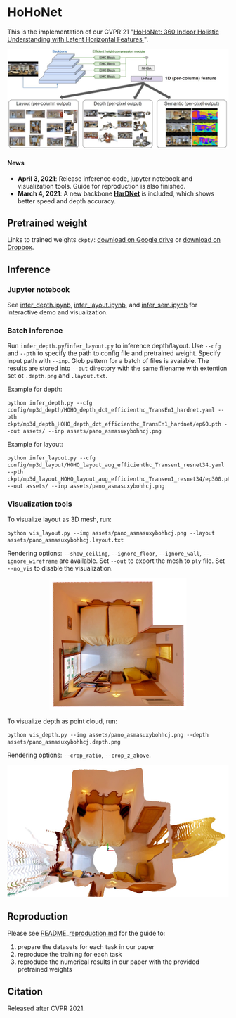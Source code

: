 # HoHoNet

This is the implementation of our CVPR'21 "[HoHoNet: 360 Indoor Holistic Understanding with Latent Horizontal Features
](https://arxiv.org/abs/2011.11498)".

![teaser](./assets/repo_teaser.jpg)

#### News
- **April 3, 2021**: Release inference code, jupyter notebook and visualization tools. Guide for reproduction is also finished.
- **March 4, 2021**: A new backbone **[HarDNet](https://github.com/PingoLH/Pytorch-HarDNet)** is included, which shows better speed and depth accuracy.


## Pretrained weight
Links to trained weights `ckpt/`: [download on Google drive](https://drive.google.com/drive/folders/1raT3vRXnQXRAQuYq36dE-93xFc_hgkTQ?usp=sharing) or [download on Dropbox](https://www.dropbox.com/sh/b014nop5jrehpoq/AACWNTMMHEAbaKOO1drqGio4a?dl=0).


## Inference
### Jupyter notebook
See [infer_depth.ipynb](infer_depth.ipynb), [infer_layout.ipynb](infer_layout.ipynb), and [infer_sem.ipynb](infer_sem.ipynb) for interactive demo and visualization.

### Batch inference
Run `infer_depth.py`/`infer_layout.py` to inference depth/layout.
Use `--cfg` and `--pth` to specify the path to config file and pretrained weight.
Specify input path with `--inp`. Glob pattern for a batch of files is avaiable.
The results are stored into `--out` directory with the same filename with extention set ot `.depth.png` and `.layout.txt`.

Example for depth:
```
python infer_depth.py --cfg config/mp3d_depth/HOHO_depth_dct_efficienthc_TransEn1_hardnet.yaml --pth ckpt/mp3d_depth_HOHO_depth_dct_efficienthc_TransEn1_hardnet/ep60.pth --out assets/ --inp assets/pano_asmasuxybohhcj.png
```

Example for layout:
```
python infer_layout.py --cfg config/mp3d_layout/HOHO_layout_aug_efficienthc_Transen1_resnet34.yaml --pth ckpt/mp3d_layout_HOHO_layout_aug_efficienthc_Transen1_resnet34/ep300.pth --out assets/ --inp assets/pano_asmasuxybohhcj.png
```

### Visualization tools
To visualize layout as 3D mesh, run:
```
python vis_layout.py --img assets/pano_asmasuxybohhcj.png --layout assets/pano_asmasuxybohhcj.layout.txt
```
Rendering options: `--show_ceiling`, `--ignore_floor`, `--ignore_wall`, `--ignore_wireframe` are available.
Set `--out` to export the mesh to `ply` file.
Set `--no_vis` to disable the visualization.
<p align="center">
    <img height="300" src="./assets/snapshot_layout.jpg">
</p>


To visualize depth as point cloud, run:
```
python vis_depth.py --img assets/pano_asmasuxybohhcj.png --depth assets/pano_asmasuxybohhcj.depth.png
```
Rendering options: `--crop_ratio`, `--crop_z_above`.
<p align="center">
    <img height="300" src="./assets/snapshot_depth.jpg">
</p>



## Reproduction
Please see [README_reproduction.md](README_reproduction.md) for the guide to:
1. prepare the datasets for each task in our paper
2. reproduce the training for each task
3. reproduce the numerical results in our paper with the provided pretrained weights


## Citation
Released after CVPR 2021.
